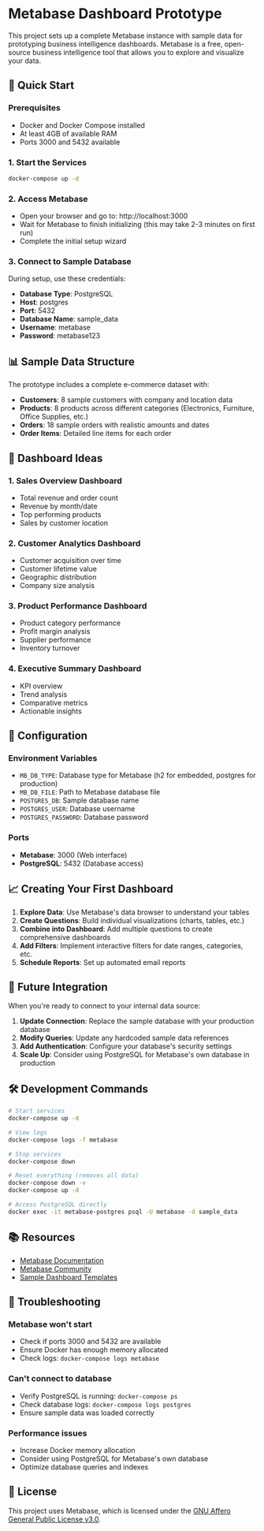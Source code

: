 # Metabase Dashboard Prototype

This project sets up a complete Metabase instance with sample data for prototyping business intelligence dashboards. Metabase is a free, open-source business intelligence tool that allows you to explore and visualize your data.

## 🚀 Quick Start

### Prerequisites
- Docker and Docker Compose installed
- At least 4GB of available RAM
- Ports 3000 and 5432 available

### 1. Start the Services
```bash
docker-compose up -d
```

### 2. Access Metabase
- Open your browser and go to: http://localhost:3000
- Wait for Metabase to finish initializing (this may take 2-3 minutes on first run)
- Complete the initial setup wizard

### 3. Connect to Sample Database
During setup, use these credentials:
- **Database Type**: PostgreSQL
- **Host**: postgres
- **Port**: 5432
- **Database Name**: sample_data
- **Username**: metabase
- **Password**: metabase123

## 📊 Sample Data Structure

The prototype includes a complete e-commerce dataset with:

- **Customers**: 8 sample customers with company and location data
- **Products**: 8 products across different categories (Electronics, Furniture, Office Supplies, etc.)
- **Orders**: 18 sample orders with realistic amounts and dates
- **Order Items**: Detailed line items for each order

## 🎯 Dashboard Ideas

### 1. Sales Overview Dashboard
- Total revenue and order count
- Revenue by month/date
- Top performing products
- Sales by customer location

### 2. Customer Analytics Dashboard
- Customer acquisition over time
- Customer lifetime value
- Geographic distribution
- Company size analysis

### 3. Product Performance Dashboard
- Product category performance
- Profit margin analysis
- Supplier performance
- Inventory turnover

### 4. Executive Summary Dashboard
- KPI overview
- Trend analysis
- Comparative metrics
- Actionable insights

## 🔧 Configuration

### Environment Variables
- `MB_DB_TYPE`: Database type for Metabase (h2 for embedded, postgres for production)
- `MB_DB_FILE`: Path to Metabase database file
- `POSTGRES_DB`: Sample database name
- `POSTGRES_USER`: Database username
- `POSTGRES_PASSWORD`: Database password

### Ports
- **Metabase**: 3000 (Web interface)
- **PostgreSQL**: 5432 (Database access)

## 📈 Creating Your First Dashboard

1. **Explore Data**: Use Metabase's data browser to understand your tables
2. **Create Questions**: Build individual visualizations (charts, tables, etc.)
3. **Combine into Dashboard**: Add multiple questions to create comprehensive dashboards
4. **Add Filters**: Implement interactive filters for date ranges, categories, etc.
5. **Schedule Reports**: Set up automated email reports

## 🔄 Future Integration

When you're ready to connect to your internal data source:

1. **Update Connection**: Replace the sample database with your production database
2. **Modify Queries**: Update any hardcoded sample data references
3. **Add Authentication**: Configure your database's security settings
4. **Scale Up**: Consider using PostgreSQL for Metabase's own database in production

## 🛠️ Development Commands

```bash
# Start services
docker-compose up -d

# View logs
docker-compose logs -f metabase

# Stop services
docker-compose down

# Reset everything (removes all data)
docker-compose down -v
docker-compose up -d

# Access PostgreSQL directly
docker exec -it metabase-postgres psql -U metabase -d sample_data
```

## 📚 Resources

- [Metabase Documentation](https://www.metabase.com/docs/latest/)
- [Metabase Community](https://discourse.metabase.com/)
- [Sample Dashboard Templates](https://www.metabase.com/learn/getting-started/example-databases)

## 🚨 Troubleshooting

### Metabase won't start
- Check if ports 3000 and 5432 are available
- Ensure Docker has enough memory allocated
- Check logs: `docker-compose logs metabase`

### Can't connect to database
- Verify PostgreSQL is running: `docker-compose ps`
- Check database logs: `docker-compose logs postgres`
- Ensure sample data was loaded correctly

### Performance issues
- Increase Docker memory allocation
- Consider using PostgreSQL for Metabase's own database
- Optimize database queries and indexes

## 📝 License

This project uses Metabase, which is licensed under the [GNU Affero General Public License v3.0](https://github.com/metabase/metabase/blob/master/LICENSE.txt).
